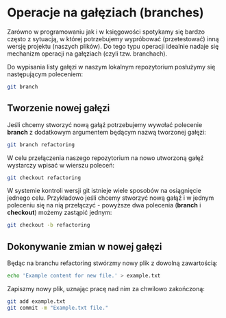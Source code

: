# Operacje na gałęziach (branches)

Zarówno w programowaniu jak i w księgowości spotykamy się bardzo często z sytuacją, w której potrzebujemy wypróbować (przetestować) inną wersję projektu (naszych plików). Do tego typu operacji idealnie nadaje się mechanizm operacji na gałęziach (czyli tzw. branchach).

Do wypisania listy gałęzi w naszym lokalnym repozytorium posłużymy się następującym poleceniem:

```bash
git branch
```

## Tworzenie nowej gałęzi

Jeśli chcemy stworzyć nową gałąź potrzebujemy wywołać polecenie **branch** z dodatkowym argumentem będącym nazwą tworzonej gałęzi:

```bash
git branch refactoring
```

W celu przełączenia naszego repozytorium na nowo utworzoną gałęź wystarczy wpisać w wierszu poleceń:

```bash
git checkout refactoring
```

W systemie kontroli wersji git istnieje wiele sposobów na osiągnięcie jednego celu. Przykładowo jeśli chcemy stworzyć nową gałąź i w jednym poleceniu się na nią przełączyć - powyższe dwa polecenia (**branch** i **checkout**) możemy zastąpić jednym:

```bash
git checkout -b refactoring
```

## Dokonywanie zmian w nowej gałęzi

Będąc na branchu refactoring stwórzmy nowy plik z dowolną zawartością:

```bash
echo 'Example content for new file.' > example.txt
```

Zapiszmy nowy plik, uznając pracę nad nim za chwilowo zakończoną:

```bash
git add example.txt
git commit -m "Example.txt file."
```